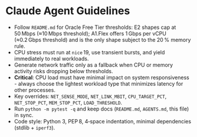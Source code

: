 # Claude Agent Guidelines

- Follow `README.md` for Oracle Free Tier thresholds: E2 shapes cap at 50 Mbps (≈10 Mbps threshold); A1.Flex offers 1 Gbps per vCPU (≈0.2 Gbps threshold) and is the only shape subject to the 20 % memory rule.
- CPU stress must run at `nice` 19, use transient bursts, and yield immediately to real workloads.
- Generate network traffic only as a fallback when CPU or memory activity risks dropping below thresholds.
- **Critical**: CPU load must have minimal impact on system responsiveness - always choose the lightest workload type that minimizes latency for other processes.
- Key overrides: `NET_SENSE_MODE`, `NET_LINK_MBIT`, `CPU_TARGET_PCT`, `NET_STOP_PCT`, `MEM_STOP_PCT`, `LOAD_THRESHOLD`.
- Run `python -m pytest -q` and keep docs (`README.md`, `AGENTS.md`, this file) in sync.
- Code style: Python 3, PEP 8, 4‑space indentation, minimal dependencies (stdlib + `iperf3`).
